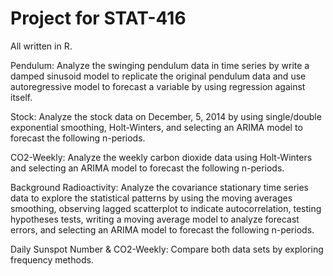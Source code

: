 Project for STAT-416 
======
All written in R.

Pendulum: Analyze the swinging pendulum data in time series by write a damped sinusoid model to replicate the original
pendulum data and use autoregressive model to forecast a variable by using regression against itself.

Stock: Analyze the stock data on December, 5, 2014 by using single/double exponential smoothing, Holt-Winters, and
selecting an ARIMA model to forecast the following n-periods.

CO2-Weekly: Analyze the weekly carbon dioxide data using Holt-Winters and selecting an ARIMA model to forecast the following n-periods.

Background Radioactivity: Analyze the covariance stationary time series data to explore the statistical patterns by using the moving averages smoothing, observing lagged scatterplot to indicate autocorrelation, testing hypotheses tests, writing a moving average model to analyze forecast errors, and selecting an ARIMA model to forecast the following n-periods.

Daily Sunspot Number & CO2-Weekly: Compare both data sets by exploring frequency methods.
